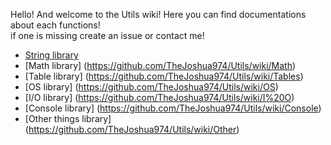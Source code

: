Hello! And welcome to the Utils wiki! Here you can find documentations about each functions!</br>if one is missing create an issue or contact me!
* [String library](https://github.com/TheJoshua974/Utils/wiki/String)
* [Math library] (https://github.com/TheJoshua974/Utils/wiki/Math)
* [Table library] (https://github.com/TheJoshua974/Utils/wiki/Tables)
* [OS library] (https://github.com/TheJoshua974/Utils/wiki/OS)
* [I/O library] (https://github.com/TheJoshua974/Utils/wiki/I%20O)
* [Console library] (https://github.com/TheJoshua974/Utils/wiki/Console)
* [Other things library] (https://github.com/TheJoshua974/Utils/wiki/Other)